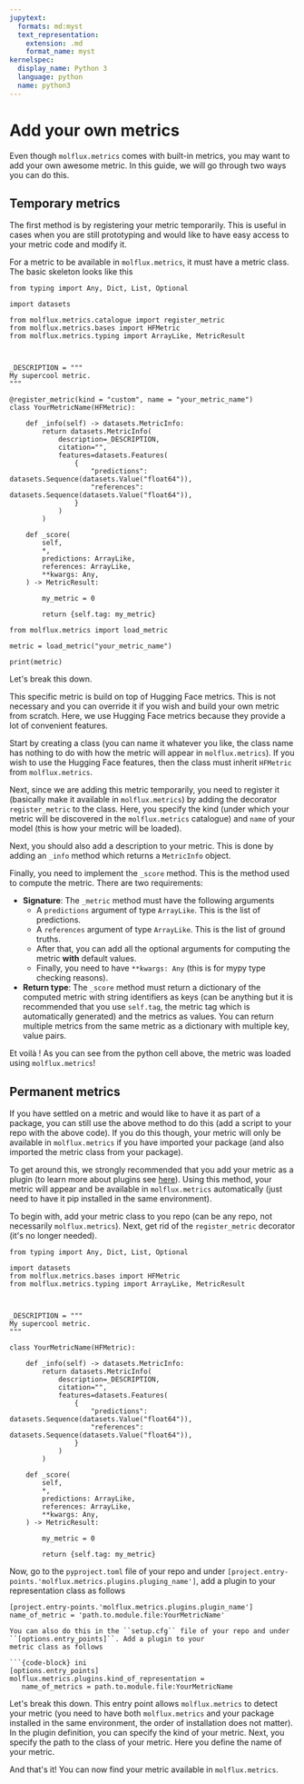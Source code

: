 ```yaml
---
jupytext:
  formats: md:myst
  text_representation:
    extension: .md
    format_name: myst
kernelspec:
  display_name: Python 3
  language: python
  name: python3
---
```


# Add your own metrics

Even though ``molflux.metrics`` comes with built-in metrics, you may want to add your own awesome metric. In this guide,
we will go through two ways you can do this.

## Temporary metrics

The first method is by registering your metric temporarily. This is useful in cases when you are still prototyping
and would like to have easy access to your metric code and modify it.

For a metric to be available in ``molflux.metrics``, it must have a metric class. The basic skeleton looks like this

```{code-cell} ipython3
from typing import Any, Dict, List, Optional

import datasets

from molflux.metrics.catalogue import register_metric
from molflux.metrics.bases import HFMetric
from molflux.metrics.typing import ArrayLike, MetricResult



_DESCRIPTION = """
My supercool metric.
"""

@register_metric(kind = "custom", name = "your_metric_name")
class YourMetricName(HFMetric):

    def _info(self) -> datasets.MetricInfo:
        return datasets.MetricInfo(
            description=_DESCRIPTION,
            citation="",
            features=datasets.Features(
                {
                    "predictions": datasets.Sequence(datasets.Value("float64")),
                    "references": datasets.Sequence(datasets.Value("float64")),
                }
            )
        )

    def _score(
        self,
        *,
        predictions: ArrayLike,
        references: ArrayLike,
        **kwargs: Any,
    ) -> MetricResult:

        my_metric = 0

        return {self.tag: my_metric}

from molflux.metrics import load_metric

metric = load_metric("your_metric_name")

print(metric)

```

Let's break this down.

This specific metric is build on top of Hugging Face metrics. This is not necessary and you can override it if you wish and
build your own metric from scratch. Here, we use Hugging Face metrics because they provide a lot of convenient features.

Start by creating a class (you can name it whatever you like, the class name has nothing to do with
how the metric will appear in ``molflux.metrics``). If you wish to use the Hugging Face features, then the class must inherit
``HFMetric`` from ``molflux.metrics``.

Next, since we are adding this metric temporarily, you need to register it (basically make it available in ``molflux.metrics``) by
adding the decorator ``register_metric`` to the class. Here, you specify the kind (under which your metric will be discovered
in the ``molflux.metrics`` catalogue) and ``name`` of your model (this is how your metric will be loaded).

Next, you should also add a description to your metric. This is done by adding an ``_info`` method which returns
a ``MetricInfo`` object.

Finally, you need to implement the ``_score`` method. This is the method used to compute the metric. There are
two requirements:

- **Signature**: The ``_metric`` method must have the following arguments
  - A ``predictions`` argument of type ``ArrayLike``. This is the list of predictions.
  - A ``references`` argument of type ``ArrayLike``. This is the list of ground truths.
  - After that, you can add all the optional arguments for computing the metric **with** default values.
  - Finally, you need to have ``**kwargs: Any`` (this is for mypy type checking reasons).
- **Return type**: The ``_score`` method must return a dictionary of the computed metric with string identifiers
as keys (can be anything but it is recommended that you use ``self.tag``, the metric tag which is automatically generated)
and the metrics as values. You can return multiple metrics from the same metric as a dictionary with multiple key, value pairs.

Et voilà  ! As you can see from the python cell above, the metric was loaded using ``molflux.metrics``!


## Permanent metrics

If you have settled on a metric and would like to have it as part of a package, you can still use the above method
to do this (add a script to your repo with the above code). If you do this though, your metric will only be available
in ``molflux.metrics`` if you have imported your package (and also imported the metric class from your package).

To get around this, we strongly recommended that you add your metric as a plugin (to learn more about plugins see
[here](https://packaging.python.org/en/latest/guides/creating-and-discovering-plugins/)). Using this method, your metric
will appear and be available in ``molflux.metrics`` automatically (just need to have it pip installed in the same environment).

To begin with, add your metric class to you repo (can be any repo, not necessarily ``molflux.metrics``). Next, get rid of the
``register_metric`` decorator (it's no longer needed).

```{code-cell} ipython3
from typing import Any, Dict, List, Optional

import datasets
from molflux.metrics.bases import HFMetric
from molflux.metrics.typing import ArrayLike, MetricResult



_DESCRIPTION = """
My supercool metric.
"""

class YourMetricName(HFMetric):

    def _info(self) -> datasets.MetricInfo:
        return datasets.MetricInfo(
            description=_DESCRIPTION,
            citation="",
            features=datasets.Features(
                {
                    "predictions": datasets.Sequence(datasets.Value("float64")),
                    "references": datasets.Sequence(datasets.Value("float64")),
                }
            )
        )

    def _score(
        self,
        *,
        predictions: ArrayLike,
        references: ArrayLike,
        **kwargs: Any,
    ) -> MetricResult:

        my_metric = 0

        return {self.tag: my_metric}
```

Now, go to the ``pyproject.toml`` file of your repo and under ``[project.entry-points.'molflux.metrics.plugins.pluging_name']``,
add a plugin to your representation class as follows

```{code-block} ini
[project.entry-points.'molflux.metrics.plugins.plugin_name']
name_of_metric = 'path.to.module.file:YourMetricName'
```

```{note}
You can also do this in the ``setup.cfg`` file of your repo and under ``[options.entry_points]``. Add a plugin to your
metric class as follows

```{code-block} ini
[options.entry_points]
molflux.metrics.plugins.kind_of_representation =
   name_of_metrics = path.to.module.file:YourMetricName
```

Let's break this down. This entry point allows ``molflux.metrics`` to detect your metric (you need to have both ``molflux.metrics`` and your
package installed in the same environment, the order of installation does not matter). In the plugin definition, you can
specify the kind of your metric. Next, you specify the path to the class of your metric. Here you
define the name of your metric.

And that's it! You can now find your metric available in ``molflux.metrics``.
